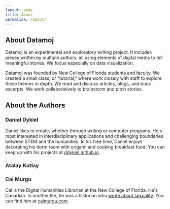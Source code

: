```yaml
---
layout: page
title: About
permalink: /about/
---
```


## About Datamoj

Datamoj is an experimental and exploratory writing project. It includes pieces written by multiple authors, all using elements of digital media to tell meaningful stories. We focus especially on data visualization.  

Datamoj was founded by New College of Florida students and faculty. We created a small class, or "tutorial," where work closely with staff to explore these themes in depth. We read and discuss articles, blogs, and book excerpts. We work collaboratively to brainstorm and pitch stories.

## About the Authors

### Daniel Dykiel  
Daniel likes to create, whether through writing or computer programs. He's most interested in interdisciplinary applications and challenging boundaries between STEM and the humanities. In his free time, Daniel enjoys decorating his dorm room with origami and cooking breakfast food. You can keep up with his projects at [ddykiel.github.io](https://ddykiel.github.io/).

### Atalay Kutlay

### Cal Murgu
Cal is the Digital Humanities Librarian at the New College of Florida. He's Canadian. In another life, he was a historian who [wrote about sexuality](https://onlinelibrary.wiley.com/doi/full/10.1111/1468-0424.12293). You can find him at [calmurgu.com](https://calmurgu.com).

